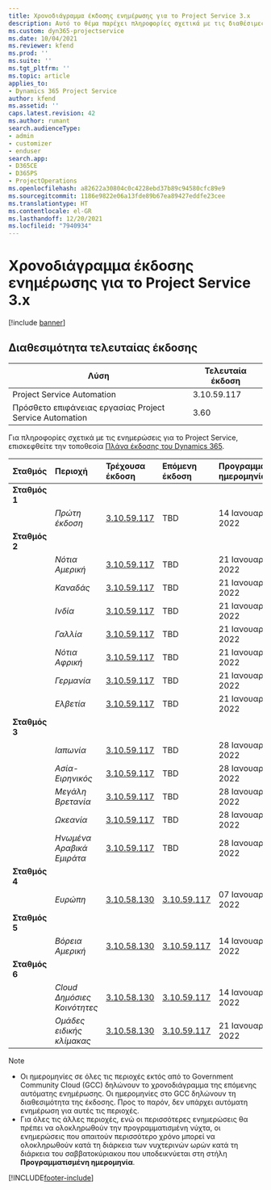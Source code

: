 ```yaml
---
title: Χρονοδιάγραμμα έκδοσης ενημέρωσης για το Project Service 3.x
description: Αυτό το θέμα παρέχει πληροφορίες σχετικά με τις διαθέσιμες και τις επερχόμενες κυκλοφορίες του Dynamics 365 Project Service Automation.
ms.custom: dyn365-projectservice
ms.date: 10/04/2021
ms.reviewer: kfend
ms.prod: ''
ms.suite: ''
ms.tgt_pltfrm: ''
ms.topic: article
applies_to:
- Dynamics 365 Project Service
author: kfend
ms.assetid: ''
caps.latest.revision: 42
ms.author: rumant
search.audienceType:
- admin
- customizer
- enduser
search.app:
- D365CE
- D365PS
- ProjectOperations
ms.openlocfilehash: a82622a30804c0c4228ebd37b89c94580cfc89e9
ms.sourcegitcommit: 1186e9822e06a13fde89b67ea89427eddfe23cee
ms.translationtype: HT
ms.contentlocale: el-GR
ms.lasthandoff: 12/20/2021
ms.locfileid: "7940934"
---
```

# <a name="update-release-schedule-for-project-service-3x"></a>Χρονοδιάγραμμα έκδοσης ενημέρωσης για το Project Service 3.x

[!include [banner](../includes/psa-now-project-operations.md)]

## <a name="latest-version-availability"></a>Διαθεσιμότητα τελευταίας έκδοσης

| Λύση  | Τελευταία έκδοση |
|-------|----|
| Project Service Automation    | 3.10.59.117 |
| Πρόσθετο επιφάνειας εργασίας Project Service Automation                | 3.60          |

Για πληροφορίες σχετικά με τις ενημερώσεις για το Project Service, επισκεφθείτε την τοποθεσία [Πλάνα έκδοσης του Dynamics 365](/dynamics365/release-plans/). 

| Σταθμός  | Περιοχή | Τρέχουσα έκδοση | Επόμενη έκδοση |  Προγραμματισμένη ημερομηνία
| :---   | :---   | :---   | :---   |:---   |         
|<strong>Σταθμός 1</strong> | |  |  | |
| | <i>Πρώτη έκδοση</i> | [3.10.59.117](whats-new-ur-38.md) | TBD | 14 Ιανουαρίου 2022
|<strong>Σταθμός 2</strong> | |  |  | |
| | <i>Νότια Αμερική</i> | [3.10.59.117](whats-new-ur-38.md) | TBD | 21 Ιανουαρίου 2022
| | <i>Καναδάς</i> | [3.10.59.117](whats-new-ur-38.md) | TBD | 21 Ιανουαρίου 2022
| | <i>Ινδία</i> | [3.10.59.117](whats-new-ur-38.md) | TBD | 21 Ιανουαρίου 2022
| | <i>Γαλλία</i> | [3.10.59.117](whats-new-ur-38.md) | TBD | 21 Ιανουαρίου 2022
| | <i>Νότια Αφρική</i> | [3.10.59.117](whats-new-ur-38.md) | TBD | 21 Ιανουαρίου 2022
| | <i>Γερμανία</i> | [3.10.59.117](whats-new-ur-38.md) | TBD | 21 Ιανουαρίου 2022
| | <i>Ελβετία</i> | [3.10.59.117](whats-new-ur-38.md) | TBD | 21 Ιανουαρίου 2022
|<strong>Σταθμός 3</strong> | |  |  | |
| | <i>Ιαπωνία</i> | [3.10.59.117](whats-new-ur-38.md) | TBD | 28 Ιανουαρίου 2022
| | <i>Ασία-Ειρηνικός</i> | [3.10.59.117](whats-new-ur-38.md) | TBD | 28 Ιανουαρίου 2022
| | <i>Μεγάλη Βρετανία</i> | [3.10.59.117](whats-new-ur-38.md) | TBD | 28 Ιανουαρίου 2022
| | <i>Ωκεανία</i> | [3.10.59.117](whats-new-ur-38.md) | TBD | 28 Ιανουαρίου 2022
| | <i>Ηνωμένα Αραβικά Εμιράτα</i> | [3.10.59.117](whats-new-ur-38.md) | TBD | 28 Ιανουαρίου 2022
|<strong>Σταθμός 4</strong> | |  |  | |
| | <i>Ευρώπη</i> | [3.10.58.130](whats-new-ur-37-5.md) | [3.10.59.117](whats-new-ur-38.md) | 07 Ιανουαρίου 2022
|<strong>Σταθμός 5</strong> | |  |  | |
| | <i>Βόρεια Αμερική</i> | [3.10.58.130](whats-new-ur-37-5.md) | [3.10.59.117](whats-new-ur-38.md) | 14 Ιανουαρίου 2022
|<strong>Σταθμός 6</strong> | |  |  | |
| | <i>Cloud Δημόσιες Κοινότητες</i> | [3.10.58.130](whats-new-ur-37-5.md) | [3.10.59.117](whats-new-ur-38.md) | 14 Ιανουαρίου 2022
| | <i>Ομάδες ειδικής κλίμακας</i> | [3.10.58.130](whats-new-ur-37-5.md) | [3.10.59.117](whats-new-ur-38.md) | 21 Ιανουαρίου 2022



>[!Note]
> - Οι ημερομηνίες σε όλες τις περιοχές εκτός από το Government Community Cloud (GCC) δηλώνουν το χρονοδιάγραμμα της επόμενης αυτόματης ενημέρωσης. Οι ημερομηνίες στο GCC δηλώνουν τη διαθεσιμότητα της έκδοσης. Προς το παρόν, δεν υπάρχει αυτόματη ενημέρωση για αυτές τις περιοχές.
> - Για όλες τις άλλες περιοχές, ενώ οι περισσότερες ενημερώσεις θα πρέπει να ολοκληρωθούν την προγραμματισμένη νύχτα, οι ενημερώσεις που απαιτούν περισσότερο χρόνο μπορεί να ολοκληρωθούν κατά τη διάρκεια των νυχτερινών ωρών κατά τη διάρκεια του σαββατοκύριακου που υποδεικνύεται στη στήλη **Προγραμματισμένη ημερομηνία**.


[!INCLUDE[footer-include](../includes/footer-banner.md)]
